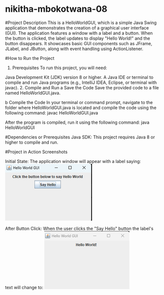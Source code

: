 # nikitha-mbokotwana-08

#Project Description
This is a HelloWorldGUI, which is a simple Java Swing application that demonstrates the creation of a graphical user interface (GUI). The application features a window with a label and a button. When the button is clicked, the label updates to display "Hello World!" and the button disappears. It showcases basic GUI components such as JFrame, JLabel, and JButton, along with event handling using ActionListener.

#How to Run the Project
1. Prerequisites
To run this project, you will need:

Java Development Kit (JDK) version 8 or higher.
A Java IDE or terminal to compile and run Java programs (e.g., IntelliJ IDEA, Eclipse, or terminal with javac).
2. Compile and Run
a Save the Code
Save the provided code to a file named HelloWorldGUI.java.

b Compile the Code
In your terminal or command prompt, navigate to the folder where HelloWorldGUI.java is located and compile the code using the following command: javac HelloWorldGUI.java

After the program is compiled, run it using the following command: java HelloWorldGUI

#Dependencies or Prerequisites
Java SDK: This project requires Java 8 or higher to compile and run.

#Project in Action Screenshots

Initial State:
The application window will appear with a label saying:
![alt text](image.png)

After Button Click:
When the user clicks the "Say Hello" button the label's text will change to:
![alt text](image-1.png)
